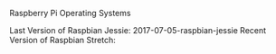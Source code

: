 Raspberry Pi Operating Systems

Last Version of Raspbian Jessie: 2017-07-05-raspbian-jessie
Recent Version of Raspbian Stretch: 